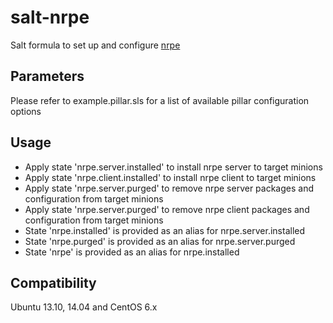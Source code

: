 salt-nrpe
==========

Salt formula to set up and configure [nrpe](http://exchange.nagios.org/directory/Addons/Monitoring-Agents/NRPE--2D-Nagios-Remote-Plugin-Executor/details)

Parameters
------------
Please refer to example.pillar.sls for a list of available pillar configuration options

Usage
-----
- Apply state 'nrpe.server.installed' to install nrpe server to target minions
- Apply state 'nrpe.client.installed' to install nrpe client to target minions
- Apply state 'nrpe.server.purged' to remove nrpe server packages and configuration from target minions
- Apply state 'nrpe.server.purged' to remove nrpe client packages and configuration from target minions
- State 'nrpe.installed' is provided as an alias for nrpe.server.installed
- State 'nrpe.purged' is provided as an alias for nrpe.server.purged
- State 'nrpe' is provided as an alias for nrpe.installed

Compatibility
-------------
Ubuntu 13.10, 14.04 and CentOS 6.x
